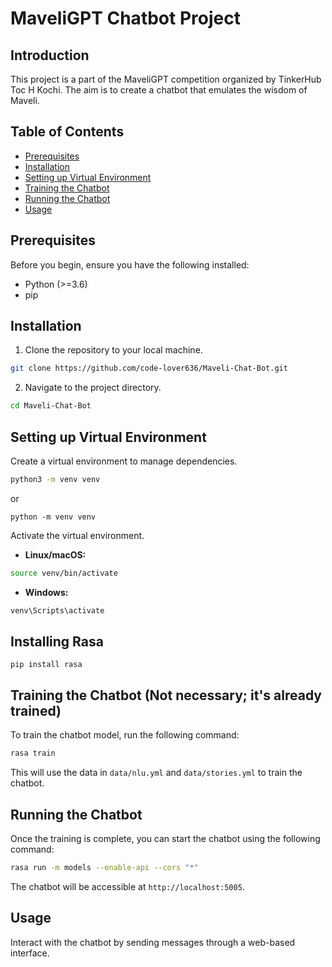 # MaveliGPT Chatbot Project

## Introduction

This project is a part of the MaveliGPT competition organized by TinkerHub Toc H Kochi. The aim is to create a chatbot that emulates the wisdom of Maveli.

## Table of Contents

- [Prerequisites](#prerequisites)
- [Installation](#installation)
- [Setting up Virtual Environment](#setting-up-virtual-environment)
- [Training the Chatbot](#training-the-chatbot-not-necessary-its-already-trained)
- [Running the Chatbot](#running-the-chatbot)
- [Usage](#usage)
  
## Prerequisites

Before you begin, ensure you have the following installed:

- Python (>=3.6)
- pip

## Installation

1. Clone the repository to your local machine.

```bash
git clone https://github.com/code-lover636/Maveli-Chat-Bot.git
```

2. Navigate to the project directory.

```bash
cd Maveli-Chat-Bot
```

## Setting up Virtual Environment

Create a virtual environment to manage dependencies.

```bash
python3 -m venv venv
```
or 
```
python -m venv venv
```

Activate the virtual environment.

- **Linux/macOS:**

```bash
source venv/bin/activate
```

- **Windows:**

```cmd
venv\Scripts\activate
```
## Installing Rasa
```
pip install rasa
```

## Training the Chatbot (Not necessary; it's already trained)

To train the chatbot model, run the following command:

```bash
rasa train
```

This will use the data in `data/nlu.yml` and `data/stories.yml` to train the chatbot.

## Running the Chatbot

Once the training is complete, you can start the chatbot using the following command:

```bash
rasa run -m models --enable-api --cors "*"
```

The chatbot will be accessible at `http://localhost:5005`.

## Usage

Interact with the chatbot by sending messages through a web-based interface.
